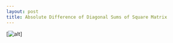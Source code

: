 ```yaml
---
layout: post
title: Absolute Difference of Diagonal Sums of Square Matrix
---
```


[![alt](https://github.com/heartandhandstraining/wbdv/blob/master/img/portfolio/Still%20JPG%20(776x502).jpg)]
